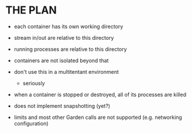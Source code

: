 # THE PLAN

* each container has its own working directory

* stream in/out are relative to this directory

* running processes are relative to this directory

* containers are not isolated beyond that

* don't use this in a multitentant environment
    * seriously

* when a container is stopped or destroyed, all of its processes are killed

* does not implement snapshotting (yet?)

* limits and most other Garden calls are not supported (e.g. networking
  configuration)
